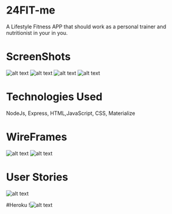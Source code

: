 # 24FIT-me
A Lifestyle Fitness APP
that should work as a personal trainer and nutritionist in your in you. 

# ScreenShots
![alt text](https://i.imgur.com/U2Pw3DP.png)
![alt text](https://i.imgur.com/ByP5ZiM.png)
![alt text](https://i.imgur.com/bxAVIBn.png) 
![alt text](https://i.imgur.com/uy3wVgV.png)

# Technologies Used

NodeJs, Express, HTML,JavaScript, CSS, Materialize 

# WireFrames 
![alt text](https://i.imgur.com/fOwuhoB.png)
![alt text](https://i.imgur.com/CYYIMKh.png)

# User Stories
![alt text](https://i.imgur.com/0jCSDVf.png)

#Heroku
!![alt text](https://fit-me24.herokuapp.com/)
